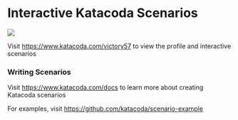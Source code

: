 # Interactive Katacoda Scenarios

[![](http://shields.katacoda.com/katacoda/victory57/count.svg)](https://www.katacoda.com/victory57 "Get your profile on Katacoda.com")

Visit https://www.katacoda.com/victory57 to view the profile and interactive scenarios

### Writing Scenarios
Visit https://www.katacoda.com/docs to learn more about creating Katacoda scenarios

For examples, visit https://github.com/katacoda/scenario-example
